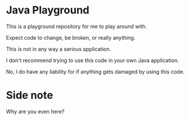 # Java Playground

This is a playground repository for me to play around with.

Expect code to change, be broken, or really anything.

This is not in any way a serious application.

I don't recommend trying to use this code in your own Java application.

No, I do have any liability for if anything gets damaged by using this code.

# Side note

Why are you even here?